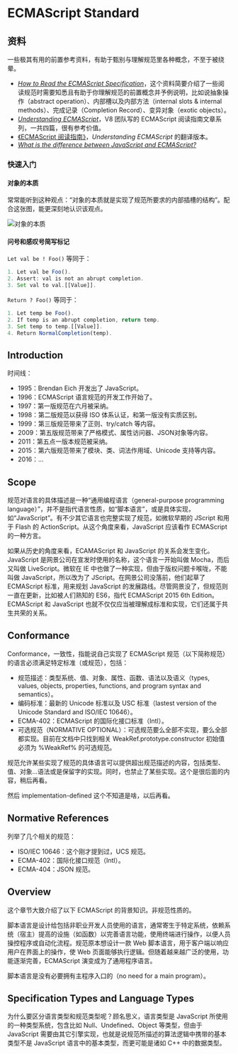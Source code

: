 # ECMAScript Standard

## 资料

一些极其有用的前置参考资料，有助于甄别与理解规范里各种概念，不至于被绕晕。

* [<i>How to Read the ECMAScript Specification</i>](https://timothygu.me/es-howto/)，这个资料简要介绍了一些阅读规范时需要知悉且有助于你理解规范的前置概念并予例说明，比如说抽象操作（abstract operation）、内部槽以及内部方法（internal slots & internal methods）、完成记录（Completion Record）、变异对象（exotic objects）。
* [<i>Understanding ECMAScript</i>](https://v8.dev/blog/tags/understanding-ecmascript)，V8 团队写的 ECMAScript 阅读指南文章系列，一共四篇，很有参考价值。
* [《ECMAScript 阅读指南》](https://juejin.cn/post/6944587399418609701)，<i>Understanding ECMAScript</i> 的翻译版本。
* [<i>What is the difference between JavaScript and ECMAScript?</i>](https://stackoverflow.com/questions/912479/what-is-the-difference-between-javascript-and-ecmascript)

### 快速入门

#### 对象的本质

常常能听到这种观点：“对象的本质就是实现了规范所要求的内部插槽的结构”。配合这张图，能更深刻地认识该观点。

![对象的本质](https://mgear-image.oss-cn-shanghai.aliyuncs.com/image/other/timothygu.me_es-howto_object-uml.svg.png)

#### 问号和感叹号简写标记

```Let val be ! Foo()``` 等同于：

```js
1. Let val be Foo().
2. Assert: val is not an abrupt completion.
3. Set val to val.[[Value]].
```

```Return ? Foo()``` 等同于：

```js
1. Let temp be Foo().
2. If temp is an abrupt completion, return temp.
3. Set temp to temp.[[Value]].
4. Return NormalCompletion(temp).
```

## Introduction

时间线：

* 1995：Brendan Eich 开发出了 JavaScript。
* 1996：ECMAScript 语言规范的开发工作开始了。
* 1997：第一版规范在六月被采纳。
* 1998：第二版规范以获得 ISO 体系认证，和第一版没有实质区别。
* 1999：第三版规范带来了正则、try/catch 等内容。
* 2009：第五版规范带来了严格模式、属性访问器、JSON对象等内容。
* 2011：第五点一版本规范被采纳。
* 2015：第六版规范带来了模块、类、词法作用域、Unicode 支持等内容。
* 2016：...

## Scope

规范对语言的具体描述是一种“通用编程语言（general-purpose programming language）”，并不是指代语言性质，如“脚本语言”，或是具体实现，如“JavaScript”。有不少其它语言也完整实现了规范，如微软早期的 JScript 和用于 Flash 的 ActionScript。从这个角度来看，JavaScript 应该看作 ECMAScript 的一种方言。

如果从历史的角度来看，ECAMAScript 和 JavaScript 的关系会发生变化。JavaScript 是网景公司在宣发时使用的名称，这个语言一开始叫做 Mocha，而后又叫做 LiveScript。微软在 IE 中也做了一种实现，但由于版权问题卡喉咙，不能叫做 JavaScript，所以改为了 JScript。在网景公司没落前，他们起草了 ECMAScript 标准，用来规划 JavaScript 的发展路线。尽管网景没了，但规范则一直在更新，比如被人们熟知的 ES6，指代 ECMAScript 2015 6th Edition。ECMAScript 和 JavaScript 也就不仅仅应当被理解成标准和实现，它们还属于共生共荣的关系。

## Conformance

Conformance，一致性，指能说自己实现了 ECMAScript 规范（以下简称规范）的语言必须满足特定标准（或规范），包括：

* 规范描述：类型系统、值、对象、属性、函数、语法以及语义（types, values, objects, properties, functions, and program syntax and semantics）。
* 编码标准：最新的 Unicode 标准以及 USC 标准（lastest version of the Unicode Standard and ISO/IEC 10646）。
* ECMA-402：ECMAScript 的国际化接口标准（Intl）。
* 可选规范（NORMATIVE OPTIONAL）：可选规范要么全部不实现，要么全部都实现。目前在文档中只找到相关 WeakRef.prototype.constructor 初始值必须为 %WeakRef% 的可选规范。

规范允许某些实现了规范的具体语言可以提供超出规范描述的内容，包括类型、值、对象...语法或是保留字的实现。同时，也禁止了某些实现。这个是很后面的内容，稍后再看。

然后 implementation-defined 这个不知道是啥，以后再看。

## Normative References

列举了几个相关的规范：

* ISO/IEC 10646：这个刚才提到过，UCS 规范。
* ECMA-402：国际化接口规范（Intl）。
* ECMA-404：JSON 规范。

## Overview

这个章节大致介绍了以下 ECMAScript 的背景知识。非规范性质的。

脚本语言是设计给包括非职业开发人员使用的语言，通常寄生于特定系统，依赖系统（宿主）提高的设施（如函数）以完善语言功能，使用终端进行操作，以便人员操控程序或自动化流程。规范原本想设计一款 Web 脚本语言，用于客户端以响应用户在界面上的操作，使 Web 页面能够执行逻辑。但随着越来越广泛的使用，功能逐渐完善，ECMAScript 演变成为了通用程序语言。

脚本语言是没有必要拥有主程序入口的（no need for a main program）。

## Specification Types and Language Types

为什么要区分语言类型和规范类型呢？顾名思义，语言类型是 JavaScript 所使用的一种类型系统，包含比如 Null、Undefined、Object 等类型，但由于 JavaScript 需要由其它引擎实现，也就是说规范所描述的算法逻辑中携带的基本类型不是 JavaScript 语言中的基本类型，而更可能是诸如 C++ 中的数据类型。